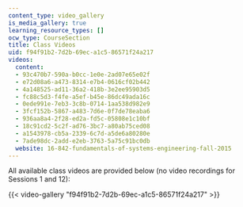 ```yaml
---
content_type: video_gallery
is_media_gallery: true
learning_resource_types: []
ocw_type: CourseSection
title: Class Videos
uid: f94f91b2-7d2b-69ec-a1c5-86571f24a217
videos:
  content:
  - 93c470b7-590a-b0cc-1e0e-2ad07e65e02f
  - e72d08a6-a473-8314-e7b4-0616cf02b442
  - 4a148525-ad11-36a2-418b-3e2ee95903d5
  - fc88c5d3-f4fe-a5ef-b45e-86dc49ada16c
  - 0ede991e-7eb3-3c8b-0714-1aa538d982e9
  - 3fcf152b-5867-a483-7d6e-0f7de78eaba6
  - 936aa8a4-2f28-ed2a-fd5c-05808e1c10bf
  - 18c91cd2-5c2f-ad76-3bc7-a80ab75ced08
  - a1543978-cb5a-2339-6c7d-a5de6a80280e
  - 7ade98dc-2add-e2eb-3763-5a75c91bc0db
  website: 16-842-fundamentals-of-systems-engineering-fall-2015
---
```


All available class videos are provided below (no video recordings for Sessions 1 and 12):

{{< video-gallery "f94f91b2-7d2b-69ec-a1c5-86571f24a217" >}}

